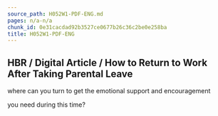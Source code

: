 ```yaml
---
source_path: H052W1-PDF-ENG.md
pages: n/a-n/a
chunk_id: 0e31cacdad92b3527ce0677b26c36c2be0e258ba
title: H052W1-PDF-ENG
---
```

## HBR / Digital Article / How to Return to Work After Taking Parental Leave

where can you turn to get the emotional support and encouragement

you need during this time?
